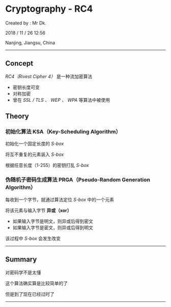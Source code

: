 # Cryptography - RC4

Created by : Mr Dk.

2018 / 11 / 26 12:56

Nanjing, Jiangsu, China

---

## Concept

_RC4（Rivest Cipher 4）_ 是一种流加密算法

* 密钥长度可变
* 对称加密
* 曾在 _SSL / TLS_ 、 _WEP_ 、 _WPA_ 等算法中被使用

## Theory

### 初始化算法 KSA（Key-Scheduling Algorithm）

初始化一个固定长度的 _S-box_

将互不重复的元素装入 _S-box_

根据任意长度（1-255）的密钥打乱 _S-box_

### 伪随机子密码生成算法 PRGA（Pseudo-Random Generation Algorithm）

每收到一个字节，就通过算法定位 _S-box_ 中的一个元素

将该元素与输入字节 __异或（xor）__

* 如果输入字节是明文，则异或后得到密文
* 如果输入字节是密文，则异或后得到明文

该过程中 _S-box_ 会发生改变

---

## Summary

对密码学不是太懂

这个算法确实算是比较简单的了

但是到了现在已经过时了

---

